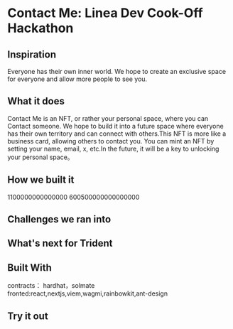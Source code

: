 # Contact Me: Linea Dev Cook-Off  Hackathon

## Inspiration
Everyone has their own inner world. We hope to create an exclusive space for everyone and allow more people to see you.

## What it does
Contact Me is an NFT, or rather your personal space, where you can Contact someone.
We hope to build it into a future space where everyone has their own territory and can connect with others.This NFT is more like a business card, allowing others to contact you.
You can mint an NFT by setting your name, email, x, etc.In the future, it will be a key to unlocking your personal space。


## How we built it
1100000000000000
600500000000000000
## Challenges we ran into


## What's next for Trident


## Built With
contracts： hardhat，solmate
fronted:react,nextjs,viem,wagmi,rainbowkit,ant-design

## Try it out